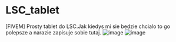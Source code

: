 # LSC_tablet
[FIVEM] Prosty tablet do LSC.Jak kiedys mi sie bedzie chcialo to go polepsze a narazie zapisuje sobie tutaj.
![image](https://user-images.githubusercontent.com/62524974/180676765-3b69fe31-89bb-46c0-8294-b6382f5d3051.png)
![image](https://user-images.githubusercontent.com/62524974/180676877-240ac111-f45d-47b3-a9d3-e41fb6929098.png)
